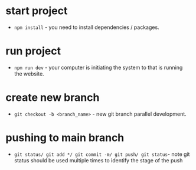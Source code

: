 # start project
- `npm install` - you need to install dependencies / packages.
# run project
- `npm run dev` - your computer is initiating the system to that is running the website.
# create new branch
- `git checkout -b <branch_name>` - new git branch parallel development.
# pushing to main branch
- `git status/ git add */ git commit -m/ git push/ git status`- note git status should be used multiple times to identify the stage of the push
